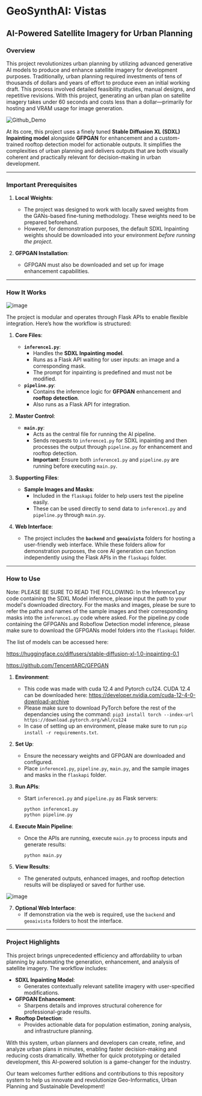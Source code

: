# **GeoSynthAI: Vistas**
## **AI-Powered Satellite Imagery for Urban Planning**

### **Overview**

This project revolutionizes urban planning by utilizing advanced generative AI models to produce and enhance satellite imagery for development purposes. Traditionally, urban planning required investments of tens of thousands of dollars and years of effort to produce even an initial working draft. This process involved detailed feasibility studies, manual designs, and repetitive revisions. With this project, generating an urban plan on satellite imagery takes under 60 seconds and costs less than a dollar—primarily for hosting and VRAM usage for image generation.

![Github_Demo](https://github.com/user-attachments/assets/3d283587-6120-4215-ba65-11b483bf8ece)



At its core, this project uses a finely tuned **Stable Diffusion XL (SDXL) Inpainting model** alongside **GFPGAN** for enhancement and a custom-trained rooftop detection model for actionable outputs. It simplifies the complexities of urban planning and delivers outputs that are both visually coherent and practically relevant for decision-making in urban development.

---

### **Important Prerequisites**

1. **Local Weights**: 
   - The project was designed to work with locally saved weights from the GANs-based fine-tuning methodology. These weights need to be prepared beforehand.
   - However, for demonstration purposes, the default SDXL Inpainting weights should be downloaded into your environment *before running the project*. 

2. **GFPGAN Installation**: 
   - GFPGAN must also be downloaded and set up for image enhancement capabilities.

---

### **How It Works**

![image](https://github.com/user-attachments/assets/512b9e3c-4049-420d-aa7e-2046e4b7095f)


The project is modular and operates through Flask APIs to enable flexible integration. Here’s how the workflow is structured:

1. **Core Files**:
   - **`inference1.py`**:
     - Handles the **SDXL Inpainting model**.
     - Runs as a Flask API waiting for user inputs: an image and a corresponding mask.
     - The prompt for inpainting is predefined and must not be modified.
   - **`pipeline.py`**:
     - Contains the inference logic for **GFPGAN** enhancement and **rooftop detection**.
     - Also runs as a Flask API for integration.

2. **Master Control**:
   - **`main.py`**:
     - Acts as the central file for running the AI pipeline.
     - Sends requests to `inference1.py` for SDXL inpainting and then processes the output through `pipeline.py` for enhancement and rooftop detection.
     - **Important**: Ensure both `inference1.py` and `pipeline.py` are running before executing `main.py`.

3. **Supporting Files**:
   - **Sample Images and Masks**:
     - Included in the `flaskapi` folder to help users test the pipeline easily.
     - These can be used directly to send data to `inference1.py` and `pipeline.py` through `main.py`.

4. **Web Interface**:
   - The project includes the **`backend`** and **`geoaivista`** folders for hosting a user-friendly web interface. While these folders allow for demonstration purposes, the core AI generation can function independently using the Flask APIs in the `flaskapi` folder.

---

### **How to Use**

Note: PLEASE BE SURE TO READ THE FOLLOWING:
In the Inference1.py code containing the SDXL Model inference, please input the path to your model's downloaded directory.
For the masks and images, please be sure to refer the paths and names of the sample images and their corresponding masks into the `inference1.py` code where asked.
For the pipeline.py code containing the GFPGANs and Roboflow Detection model inference, please make sure to download the GFPGANs model folders into the `flaskapi` folder.


The list of models can be accessed here:

https://huggingface.co/diffusers/stable-diffusion-xl-1.0-inpainting-0.1

https://github.com/TencentARC/GFPGAN


1. **Environment**:
   - This code was made with cuda 12.4 and Pytorch cu124. CUDA 12.4 can be downloaded here: https://developer.nvidia.com/cuda-12-4-0-download-archive
   - Please make sure to download PyTorch before the rest of the dependancies using the command: `pip3 install torch --index-url https://download.pytorch.org/whl/cu124`
   - In case of setting up an environment, please make sure to run `pip install -r requirements.txt`.
  
     
3. **Set Up**:
   - Ensure the necessary weights and GFPGAN are downloaded and configured.
   - Place `inference1.py`, `pipeline.py`, `main.py`, and the sample images and masks in the `flaskapi` folder.

4. **Run APIs**:
   - Start `inference1.py` and `pipeline.py` as Flask servers:
     ```bash
     python inference1.py
     python pipeline.py
     ```

5. **Execute Main Pipeline**:
   - Once the APIs are running, execute `main.py` to process inputs and generate results:
     ```bash
     python main.py
     ```

6. **View Results**:
   - The generated outputs, enhanced images, and rooftop detection results will be displayed or saved for further use.
  
![image](https://github.com/user-attachments/assets/08336358-59cf-48d8-a8d0-70df3d028935)


7. **Optional Web Interface**:
   - If demonstration via the web is required, use the `backend` and `geoaivista` folders to host the interface.

---

### **Project Highlights**

This project brings unprecedented efficiency and affordability to urban planning by automating the generation, enhancement, and analysis of satellite imagery. The workflow includes:

- **SDXL Inpainting Model**:
  - Generates contextually relevant satellite imagery with user-specified modifications.
- **GFPGAN Enhancement**:
  - Sharpens details and improves structural coherence for professional-grade results.
- **Rooftop Detection**:
  - Provides actionable data for population estimation, zoning analysis, and infrastructure planning.

With this system, urban planners and developers can create, refine, and analyze urban plans in minutes, enabling faster decision-making and reducing costs dramatically. Whether for quick prototyping or detailed development, this AI-powered solution is a game-changer for the industry.


Our team welcomes further editions and contributions to this repository system to help us innovate and revolutionize Geo-Informatics, Urban Planning and Sustainable Development!

